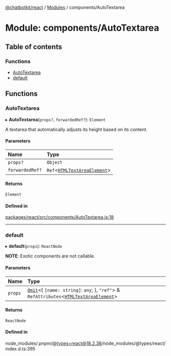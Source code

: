 [@chatbotkit/react](../README.md) / [Modules](../modules.md) / components/AutoTextarea

# Module: components/AutoTextarea

## Table of contents

### Functions

- [AutoTextarea](components_AutoTextarea.md#autotextarea)
- [default](components_AutoTextarea.md#default)

## Functions

### AutoTextarea

▸ **AutoTextarea**(`props?`, `forwardedRef?`): `Element`

A textarea that automatically adjusts its height based on its content.

#### Parameters

| Name | Type |
| :------ | :------ |
| `props?` | `Object` |
| `forwardedRef?` | `Ref`\<[`HTMLTextAreaElement`]( https://developer.mozilla.org/docs/Web/API/HTMLTextAreaElement )\> |

#### Returns

`Element`

#### Defined in

[packages/react/src/components/AutoTextarea.js:18](https://github.com/chatbotkit/node-sdk/blob/main/packages/react/src/components/AutoTextarea.js#L18)

___

### default

▸ **default**(`props`): `ReactNode`

**NOTE**: Exotic components are not callable.

#### Parameters

| Name | Type |
| :------ | :------ |
| `props` | [`Omit`]( https://www.typescriptlang.org/docs/handbook/utility-types.html#omittype-keys )\<\{ `[name: string]`: `any`;  }, ``"ref"``\> & `RefAttributes`\<[`HTMLTextAreaElement`]( https://developer.mozilla.org/docs/Web/API/HTMLTextAreaElement )\> |

#### Returns

`ReactNode`

#### Defined in

node_modules/.pnpm/@types+react@18.2.38/node_modules/@types/react/index.d.ts:395
